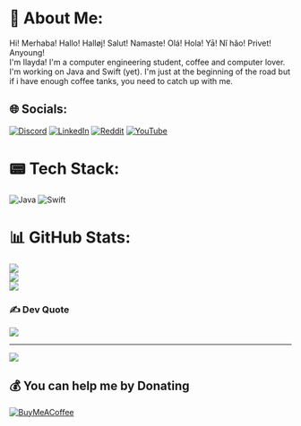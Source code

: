 # 💫 About Me:
Hi! Merhaba! Hallo! Halløj! Salut! Namaste! Olá! Hola! Yā! Nǐ hǎo! Privet! Anyoung!<br> I'm Ilayda! I'm a computer engineering student, coffee and computer lover. I'm working on Java and Swift (yet). I'm just at the beginning of the road but if i have enough coffee tanks, you need to catch up with me.


## 🌐 Socials:
[![Discord](https://img.shields.io/badge/Discord-%237289DA.svg?logo=discord&logoColor=white)](https://discord.gg/https://discord.gg/83ze7Bjf) [![LinkedIn](https://img.shields.io/badge/LinkedIn-%230077B5.svg?logo=linkedin&logoColor=white)](https://linkedin.com/in/hanimilaydaozgun) [![Reddit](https://img.shields.io/badge/Reddit-%23FF4500.svg?logo=Reddit&logoColor=white)](https://reddit.com/user/furudtumme) [![YouTube](https://img.shields.io/badge/YouTube-%23FF0000.svg?logo=YouTube&logoColor=white)](https://youtube.com/@UCfENH-ZR8J_3ZsjQzmZsItg) 

# 📟 Tech Stack:
![Java](https://img.shields.io/badge/java-%23ED8B00.svg?style=plastic&logo=java&logoColor=white) ![Swift](https://img.shields.io/badge/swift-F54A2A?style=plastic&logo=swift&logoColor=white)
# 📊 GitHub Stats:
![](https://github-readme-stats.vercel.app/api?username=furudtumme&theme=blue-green&hide_border=false&include_all_commits=false&count_private=false)<br/>
![](https://github-readme-streak-stats.herokuapp.com/?user=furudtumme&theme=blue-green&hide_border=false)<br/>
![](https://github-readme-stats.vercel.app/api/top-langs/?username=furudtumme&theme=blue-green&hide_border=false&include_all_commits=false&count_private=false&layout=compact)

### ✍️ Dev Quote
![](https://quotes-github-readme.vercel.app/api?type=horizontal&theme=merko)

---
[![](https://visitcount.itsvg.in/api?id=furudtumme&icon=9&color=8)](https://visitcount.itsvg.in)

  ## 💰 You can help me by Donating
  [![BuyMeACoffee](https://img.shields.io/badge/Buy%20Me%20a%20Coffee-ffdd00?style=for-the-badge&logo=buy-me-a-coffee&logoColor=black)](https://buymeacoffee.com/furudtumme) 

